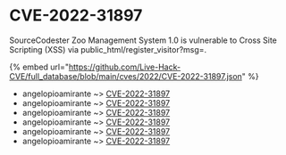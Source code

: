 # CVE-2022-31897

SourceCodester Zoo Management System 1.0 is vulnerable to Cross Site Scripting (XSS) via public_html/register_visitor?msg=.

{% embed url="https://github.com/Live-Hack-CVE/full_database/blob/main/cves/2022/CVE-2022-31897.json" %}


* angelopioamirante ~> [CVE-2022-31897](https://www.alice-snow.ru/2022/database/cve-2022-31897/cve-2022-31897-angelopioamirante)
* angelopioamirante ~> [CVE-2022-31897](https://www.alice-snow.ru/2022/database/cve-2022-31897/cve-2022-31897-angelopioamirante)
* angelopioamirante ~> [CVE-2022-31897](https://www.alice-snow.ru/2022/database/cve-2022-31897/cve-2022-31897-angelopioamirante)
* angelopioamirante ~> [CVE-2022-31897](https://www.alice-snow.ru/2022/database/cve-2022-31897/cve-2022-31897-angelopioamirante)
* angelopioamirante ~> [CVE-2022-31897](https://www.alice-snow.ru/2022/database/cve-2022-31897/cve-2022-31897-angelopioamirante)
* angelopioamirante ~> [CVE-2022-31897](https://www.alice-snow.ru/2022/database/cve-2022-31897/cve-2022-31897-angelopioamirante)